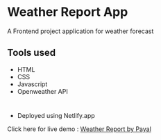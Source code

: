 
# Weather Report App

A Frontend project application for weather forecast

## Tools used

* HTML
* CSS
* Javascript
* Openweather API

#
* Deployed using Netlify.app

Click here for live demo : [Weather Report by Payal](https://weatherapp-omkarmurthyp.netlify.app/)

#

